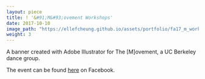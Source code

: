 ```yaml
---
layout: piece
title: ! '&#91;M&#93;ovement Workshops'
date: 2017-10-10
image_path: "https://ellefcheung.github.io/assets/portfolio/fa17_m_workshops_4.png"
weight: 3
---
```


A banner created with Adobe Illustrator for The [M]ovement, a UC Berkeley dance group.

The event can be found [here](https://www.facebook.com/events/122737701733555/) on Facebook.